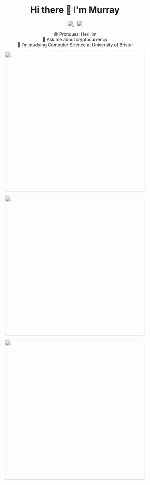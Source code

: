 
<h1 align="center">Hi there 👋 I'm Murray</h1>  
  
<p align='center'>
  
  <a href="https://www.linkedin.com/in/murraygrovessoftware/">
    <img src="https://img.shields.io/badge/linkedin-%230077B5.svg?&style=for-the-badge&logo=linkedin&logoColor=white" />
  </a>&nbsp;&nbsp;
  <a href="mailto:github@murraygrov.es">
    <img src="https://img.shields.io/badge/Gmail-D14836?style=for-the-badge&logo=gmail&logoColor=white" />
  </a>
  <!--<a href="placeholder">
    <img src="https://img.shields.io/badge/Twitter-1DA1F2?style=for-the-badge&logo=twitter&logoColor=white" />        
  </a>&nbsp;&nbsp;-->
 </p>
 <p align="center">
  😄 Pronouns: He/Him  <br>
💬 Ask me about cryptocurrency  <br>
🌱 I’m studying Computer Science at University of Bristol  <br>
  </p>
  <p align="center">
  <img width="450" src="https://github-readme-stats-beta-steel-43.vercel.app/api/wakatime?username=murraygroves&langs_count=16&layout=compact&custom_title=Past%20Year%20Stats&theme=react">
</p>
<p align="center">
  <img width="450" src="https://github-readme-stats-beta-steel-43.vercel.app/api/top-langs/?username=MurrayGroves&layout=compact&theme=react&count_private=true&exclude_repo=os-hackathon,MurraxCoin-Faucet,posthog.com,CBIS-Education-4WD-Car-Xbox-Controller-Interface,github-readme-stats,code-sign-action">
</p>
<p align="center">
  <img width="450" src="https://github-readme-stats-beta-steel-43.vercel.app/api?username=MurrayGroves&theme=react&show_icons=true&count_private=true">
</p>
